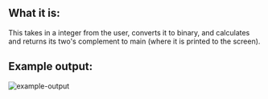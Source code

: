 ## What it is:
This takes in a integer from the user, converts it to binary, and calculates and returns its two's complement to main (where it is printed to the screen). 

## Example output:
![example-output](https://github.com/user-attachments/assets/5c0602b0-eae4-4455-8412-74eec792b7fb)
